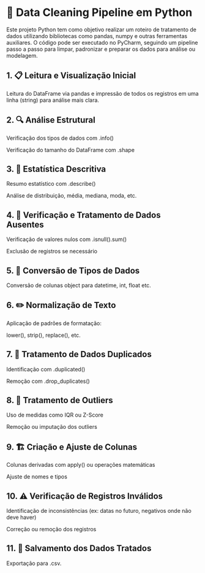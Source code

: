 # 🐍 Data Cleaning Pipeline em Python
Este projeto Python tem como objetivo realizar um roteiro de tratamento de dados utilizando bibliotecas como pandas, numpy e outras ferramentas auxiliares. O código pode ser executado no PyCharm, seguindo um pipeline passo a passo para limpar, padronizar e preparar os dados para análise ou modelagem.

## 1. 📋 Leitura e Visualização Inicial
Leitura do DataFrame via pandas e impressão de todos os registros em uma linha (string) para análise mais clara.

## 2. 🔍 Análise Estrutural
Verificação dos tipos de dados com .info()

Verificação do tamanho do DataFrame com .shape

## 3. 🧮 Estatística Descritiva
Resumo estatístico com .describe()

Análise de distribuição, média, mediana, moda, etc.

## 4. 🧱 Verificação e Tratamento de Dados Ausentes
Verificação de valores nulos com .isnull().sum()

Exclusão de registros se necessário

## 5. 🔁 Conversão de Tipos de Dados
Conversão de colunas object para datetime, int, float etc.

## 6. ✏️ Normalização de Texto
Aplicação de padrões de formatação:

lower(), strip(), replace(), etc.

## 7. 🧬 Tratamento de Dados Duplicados
Identificação com .duplicated()

Remoção com .drop_duplicates()

## 8. 🧩 Tratamento de Outliers
Uso de medidas como IQR ou Z-Score

Remoção ou imputação dos outliers

## 9. 🏗️ Criação e Ajuste de Colunas
Colunas derivadas com apply() ou operações matemáticas

Ajuste de nomes e tipos

## 10. ⚠️ Verificação de Registros Inválidos
Identificação de inconsistências (ex: datas no futuro, negativos onde não deve haver)

Correção ou remoção dos registros

## 11. 💾 Salvamento dos Dados Tratados
Exportação para .csv.
